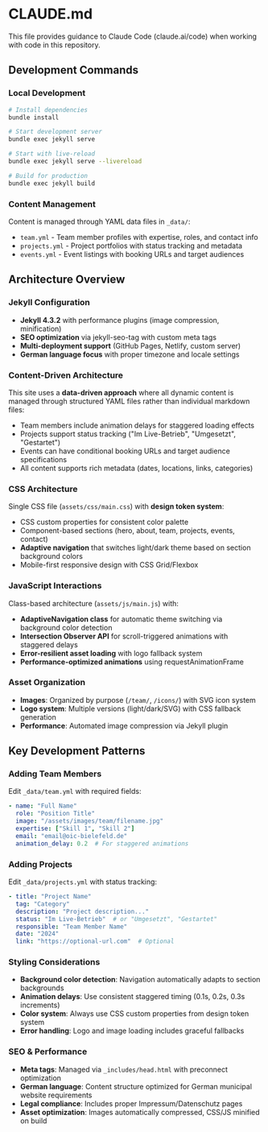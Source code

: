 # CLAUDE.md

This file provides guidance to Claude Code (claude.ai/code) when working with code in this repository.

## Development Commands

### Local Development
```bash
# Install dependencies
bundle install

# Start development server
bundle exec jekyll serve

# Start with live-reload
bundle exec jekyll serve --livereload

# Build for production
bundle exec jekyll build
```

### Content Management
Content is managed through YAML data files in `_data/`:
- `team.yml` - Team member profiles with expertise, roles, and contact info
- `projects.yml` - Project portfolios with status tracking and metadata  
- `events.yml` - Event listings with booking URLs and target audiences

## Architecture Overview

### Jekyll Configuration
- **Jekyll 4.3.2** with performance plugins (image compression, minification)
- **SEO optimization** via jekyll-seo-tag with custom meta tags
- **Multi-deployment support** (GitHub Pages, Netlify, custom server)
- **German language focus** with proper timezone and locale settings

### Content-Driven Architecture
This site uses a **data-driven approach** where all dynamic content is managed through structured YAML files rather than individual markdown files:

- Team members include animation delays for staggered loading effects
- Projects support status tracking ("Im Live-Betrieb", "Umgesetzt", "Gestartet") 
- Events can have conditional booking URLs and target audience specifications
- All content supports rich metadata (dates, locations, links, categories)

### CSS Architecture  
Single CSS file (`assets/css/main.css`) with **design token system**:
- CSS custom properties for consistent color palette
- Component-based sections (hero, about, team, projects, events, contact)
- **Adaptive navigation** that switches light/dark theme based on section background colors
- Mobile-first responsive design with CSS Grid/Flexbox

### JavaScript Interactions
Class-based architecture (`assets/js/main.js`) with:
- **AdaptiveNavigation class** for automatic theme switching via background color detection
- **Intersection Observer API** for scroll-triggered animations with staggered delays
- **Error-resilient asset loading** with logo fallback system
- **Performance-optimized animations** using requestAnimationFrame

### Asset Organization
- **Images**: Organized by purpose (`/team/`, `/icons/`) with SVG icon system
- **Logo system**: Multiple versions (light/dark/SVG) with CSS fallback generation
- **Performance**: Automated image compression via Jekyll plugin

## Key Development Patterns

### Adding Team Members
Edit `_data/team.yml` with required fields:
```yaml
- name: "Full Name"
  role: "Position Title"  
  image: "/assets/images/team/filename.jpg"
  expertise: ["Skill 1", "Skill 2"]
  email: "email@oic-bielefeld.de"
  animation_delay: 0.2  # For staggered animations
```

### Adding Projects
Edit `_data/projects.yml` with status tracking:
```yaml
- title: "Project Name"
  tag: "Category"
  description: "Project description..."
  status: "Im Live-Betrieb"  # or "Umgesetzt", "Gestartet"
  responsible: "Team Member Name"
  date: "2024"
  link: "https://optional-url.com"  # Optional
```

### Styling Considerations
- **Background color detection**: Navigation automatically adapts to section backgrounds
- **Animation delays**: Use consistent staggered timing (0.1s, 0.2s, 0.3s increments)
- **Color system**: Always use CSS custom properties from design token system
- **Error handling**: Logo and image loading includes graceful fallbacks

### SEO & Performance
- **Meta tags**: Managed via `_includes/head.html` with preconnect optimization
- **German language**: Content structure optimized for German municipal website requirements
- **Legal compliance**: Includes proper Impressum/Datenschutz pages
- **Asset optimization**: Images automatically compressed, CSS/JS minified on build